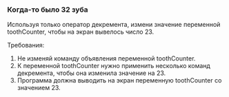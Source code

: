 
### Когда-то было 32 зуба

Используя только оператор декремента, измени значение переменной toothCounter, чтобы на экран вывелось число 23.


Требования:
1.	Не изменяй команду объявления переменной toothCounter.
2.	К переменной toothCounter нужно применить несколько команд декремента, чтобы она изменила значение на 23.
3.	Программа должна выводить на экран переменную toothCounter со значением 23.


